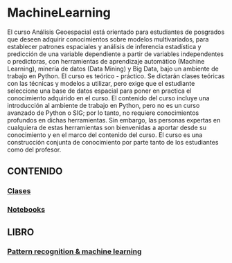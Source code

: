 # MachineLearning
 
El curso Análisis Geoespacial está orientado para estudiantes de posgrados que deseen adquirir conocimientos sobre modelos multivariados, para establecer patrones espaciales y análisis de inferencia estadística y predicción de una variable dependiente a partir de variables independentes o predictoras, con herramientas de aprendizaje automático (Machine Learning), minería de datos (Data Mining) y Big Data, bajo un ambiente de trabajo en Python.
El curso es teórico - práctico. Se dictarán clases teóricas con las técnicas y modelos a utilizar, pero exige que el estudiante seleccione una base de datos espacial para poner en practica el conocimiento adquirido en el curso.
El contenido del curso incluye una introducción al ambiente de trabajo en Python, pero no es un curso avanzado de Python o SIG; por lo tanto, no requiere conocimientos profundos en dichas herramientas. Sin embargo, las personas expertas en cualquiera de estas herramientas son bienvenidas a aportar desde su conocimiento y en el marco del contenido del curso. El curso es una construcción conjunta de conocimiento por parte tanto de los estudiantes como del profesor.

## CONTENIDO
### [Clases](https://github.com/edieraristizabal/MachineLearning/tree/master/CLASES)
### [Notebooks](https://github.com/edieraristizabal/MachineLearning/tree/master/NOTEBOOKS)

## LIBRO
### [Pattern recognition & machine learning](http://users.isr.ist.utl.pt/~wurmd/Livros/school/Bishop%20-%20Pattern%20Recognition%20And%20Machine%20Learning%20-%20Springer%20%202006.pdf)
